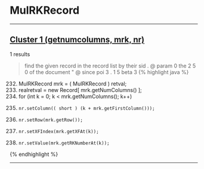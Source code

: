 # MulRKRecord

***

## [Cluster 1 (getnumcolumns, mrk, nr)](./1)
1 results
> find the given record in the record list by their sid . @ param 0 the 2 5 0 of the document " @ since poi 3 . 1 5 beta 3 
{% highlight java %}
232. MulRKRecord mrk = ( MulRKRecord ) retval;
234. realretval = new Record[ mrk.getNumColumns() ];
235. for (int k = 0; k < mrk.getNumColumns(); k++)
239.     nr.setColumn(( short ) (k + mrk.getFirstColumn()));
240.     nr.setRow(mrk.getRow());
241.     nr.setXFIndex(mrk.getXFAt(k));
242.     nr.setValue(mrk.getRKNumberAt(k));
{% endhighlight %}

***

